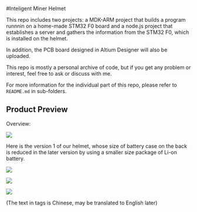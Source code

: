 #Inteligent Miner Helmet

This repo includes two projects: a MDK-ARM project that builds a program runnnin on a home-made STM32 F0 board and a node.js project that establishes a server and gathers the information from the STM32 F0, which is installed on the helmet.

In addition, the PCB board designed in Altium Designer will also be uploaded.

This repo is mostly a personal archive of code, but if you get any problem or interest, feel free to ask or discuss with me.

For more information for the individual part of this repo, please refer to `README.md` in sub-folders.

## Product Preview

Overview:

![](https://raw.githubusercontent.com/wontoncc/inteligent-miner-helmet/master/photo/overview.jpg)

Here is the version 1 of our helmet, whose size of battery case on the back is reduced in the later version by using a smaller size package of Li-on battery.

![](https://raw.githubusercontent.com/wontoncc/inteligent-miner-helmet/master/photo/side.png)

![](https://raw.githubusercontent.com/wontoncc/inteligent-miner-helmet/master/photo/front.png)

![](https://raw.githubusercontent.com/wontoncc/inteligent-miner-helmet/master/photo/top.png)

(The text in tags is Chinese, may be translated to English later)